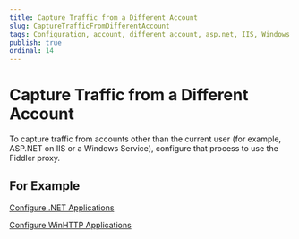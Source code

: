 ```yaml
---
title: Capture Traffic from a Different Account
slug: CaptureTrafficFromDifferentAccount
tags: Configuration, account, different account, asp.net, IIS, Windows Service
publish: true
ordinal: 14
---
```


Capture Traffic from a Different Account
========================================

To capture traffic from accounts other than the current user (for example, ASP.NET on IIS or a Windows Service), configure that process to use the Fiddler proxy.

For Example
----------------

[Configure .NET Applications][1]

[Configure WinHTTP Applications][2]

[1]: ./ConfigureDotNETApp.md
[2]: ./ConfigureWinHTTPApp.md
